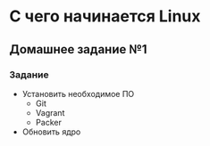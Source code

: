 # **С чего начинается Linux**
## Домашнее задание №1

### Задание

- Установить необходимое ПО
	- Git
	- Vagrant
	- Packer
- Обновить ядро



